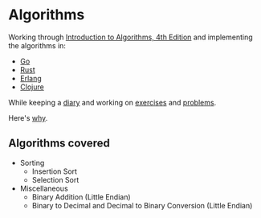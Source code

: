 # Algorithms

Working through [Introduction to
Algorithms, 4th Edition](https://mitpress.mit.edu/9780262046305/) and
implementing the algorithms in:

- [Go](go/)
- [Rust](rust/)
- [Erlang](erlang/)
- [Clojure](clojure/)

While keeping a [diary](diary.md) and working on [exercises](exercises/) and
[problems](problems/).

Here's
[why](https://paedubucher.ch/articles/2023-07-29-learning-algorithms.html).

## Algorithms covered

- Sorting
    - Insertion Sort
    - Selection Sort
- Miscellaneous
    - Binary Addition (Little Endian)
    - Binary to Decimal and Decimal to Binary Conversion (Little Endian)
